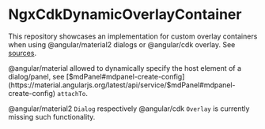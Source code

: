 # NgxCdkDynamicOverlayContainer

This repository showcases an implementation for custom overlay containers when using @angular/material2 dialogs or @angular/cdk overlay. See [sources](https://github.com/reppners/ngx-cdk-dynamic-overlay-container/tree/master/src/app/dynamic-overlay-container).

@angular/material allowed to dynamically specify the host element of a dialog/panel,
see [$mdPanel#mdpanel-create-config](https://material.angularjs.org/latest/api/service/$mdPanel#mdpanel-create-config) `attachTo`.
 
@angular/material2 `Dialog` respectively @angular/cdk `Overlay` is currently missing such functionality.
